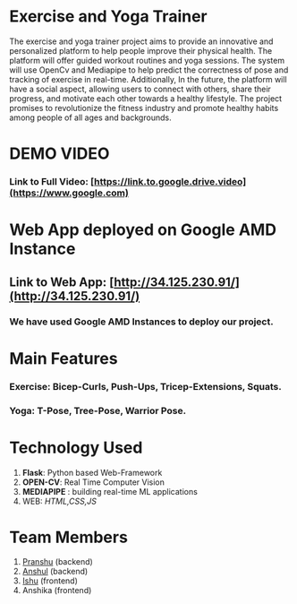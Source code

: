 # Exercise and Yoga Trainer
The exercise and yoga trainer project aims to provide an innovative and personalized platform to help people improve their physical health. The platform will offer guided workout routines and yoga sessions. The system will use OpenCv and Mediapipe to help predict the correctness of pose and tracking of exercise in real-time. Additionally, In the future, the platform will have a social aspect, allowing users to connect with others, share their progress, and motivate each other towards a healthy lifestyle. The project promises to revolutionize the fitness industry and promote healthy habits among people of all ages and backgrounds. 
 
 
# DEMO VIDEO   
### Link to __Full Video__: [https://link.to.google.drive.video](https://www.google.com)
 

# Web App deployed on Google AMD Instance 
## Link to Web App: [http://34.125.230.91/](http://34.125.230.91/)          
### We have used Google AMD Instances to deploy our project.               


# Main Features 
### __Exercise__: Bicep-Curls, Push-Ups, Tricep-Extensions, Squats.
### __Yoga__: T-Pose, Tree-Pose, Warrior Pose. 


# Technology Used 
1. __Flask__: Python based Web-Framework 
2. __OPEN-CV__: Real Time Computer Vision   
3. __MEDIAPIPE__ : building real-time ML applications 
3. WEB: _HTML,CSS,JS_ 


# Team Members  
1. [Pranshu](https://github.com/Pranshu1sati/FitHub) (backend)          
2. [Anshul](https://github.com/alwaysanshul/FitHub) (backend)          
3. [Ishu](https://github.com/ishuvermaa/FitHub-1) (frontend)      
4. Anshika (frontend)




